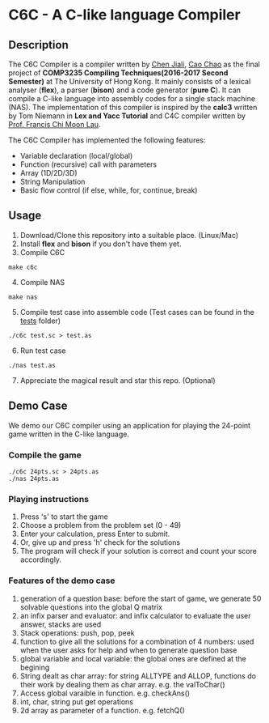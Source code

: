 # C6C - A C-like language Compiler

## Description
The C6C Compiler is a compiler written by [Chen Jiali](https://github.com/Charliechen1), [Cao Chao](https://github.com/caochao39) as the final project of **COMP3235 Compiling Techniques(2016-2017 Second Semester)** at The University of Hong Kong. It mainly consists of a lexical analyser (**flex**), a parser (**bison**) and a code generator (**pure C**). It can compile a C-like language into assembly codes for a single stack machine (NAS). The implementation of this compiler is inspired by the **calc3** written by Tom Niemann in **Lex and Yacc Tutorial** and C4C compiler written by [Prof. Francis Chi Moon Lau](http://i.cs.hku.hk/~fcmlau/).

The C6C Compiler has implemented the following features:

- Variable declaration (local/global)
- Function (recursive) call with parameters
- Array (1D/2D/3D)
- String Manipulation
- Basic flow control (if else, while, for, continue, break)

## Usage

1. Download/Clone this repository into a suitable place. (Linux/Mac)
2. Install **flex** and **bison** if you don't have them yet.
3. Compile C6C
  ```
  make c6c
  ```
4. Compile NAS
  ```
  make nas
  ```
5. Compile test case into assemble code (Test cases can be found in the [tests](./tests) folder)
  ```
  ./c6c test.sc > test.as
  ```
6. Run test case
  ```
  ./nas test.as
  ```
7. Appreciate the magical result and star this repo. (Optional)

## Demo Case
We demo our C6C compiler using an application for playing the 24-point game written in the C-like language.

### Compile the game
```
./c6c 24pts.sc > 24pts.as
./nas 24pts.as
```

### Playing instructions

1. Press 's' to start the game
2. Choose a problem from the problem set (0 - 49)
3. Enter your calculation, press Enter to submit.
4. Or, give up and press 'h' check for the solutions
5. The program will check if your solution is correct and count your score accordingly.

### Features of the demo case
1. generation of a question base: before the start of game, we generate 50 solvable questions into the global Q matrix
2. an infix parser and evaluator: and infix calculator to evaluate the user answer, stacks are used
3. Stack operations: push, pop, peek
4. function to give all the solutions for a combination of 4 numbers: used when the user asks for help and when to generate question base
5. global variable and local variable: the global ones are defined at the begining
6. String dealt as char array: for string ALLTYPE and ALLOP, functions do their work by dealing them as char array. e.g. the valToChar()
7. Access global varaible in function. e.g. checkAns()
8. int, char, string put get operations
9. 2d array as parameter of a function. e.g. fetchQ()
